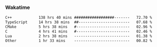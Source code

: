 ### Wakatime
<!--START_SECTION:waka-->

```txt
C++            138 hrs 40 mins ##################-------   72.70 %
TypeScript     14 hrs 38 mins  ##-----------------------   07.68 %
CMake          5 hrs 38 mins   #------------------------   02.96 %
C              4 hrs 41 mins   #------------------------   02.46 %
Lua            2 hrs 38 mins   -------------------------   01.38 %
Other          1 hr 33 mins    -------------------------   00.82 %
```

<!--END_SECTION:waka-->
